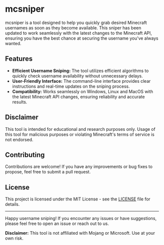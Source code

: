 # mcsniper

mcsniper is a tool designed to help you quickly grab desired Minecraft usernames as soon as they become available. This sniper has been updated to work seamlessly with the latest changes to the Minecraft API, ensuring you have the best chance at securing the username you've always wanted.

## Features

- **Efficient Username Sniping:** The tool utilizes efficient algorithms to quickly check username availability without unnecessary delays.
- **User-Friendly Interface:** The command-line interface provides clear instructions and real-time updates on the sniping process.
- **Compatibility:** Works seamlessly on Windows, Linux and MacOS with the latest Minecraft API changes, ensuring reliability and accurate results.

## Disclaimer

This tool is intended for educational and research purposes only. Usage of this tool for malicious purposes or violating Minecraft's terms of service is not endorsed.

## Contributing

Contributions are welcome! If you have any improvements or bug fixes to propose, feel free to submit a pull request.

## License

This project is licensed under the MIT License - see the [LICENSE](LICENSE) file for details.

---

Happy username sniping! If you encounter any issues or have suggestions, please feel free to open an issue or reach out to us.

**Disclaimer:** This tool is not affiliated with Mojang or Microsoft. Use at your own risk.